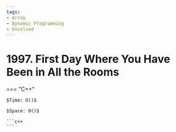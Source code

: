```yaml
---
tags:
- Array
- Dynamic Programming
- Unsolved
---
```



# 1997. First Day Where You Have Been in All the Rooms

=== "C++"

    $Time: O()$

    $Space: O()$

    ```c++
    ```